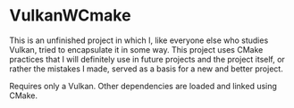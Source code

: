 # VulkanWCmake

This is an unfinished project in which I, like everyone else who studies Vulkan, tried to encapsulate it in some way. This project uses CMake practices that I will definitely use in future projects and the project itself, or rather the mistakes I made, served as a basis for a new and better project.

Requires only a Vulkan. Other dependencies are loaded and linked using CMake.
